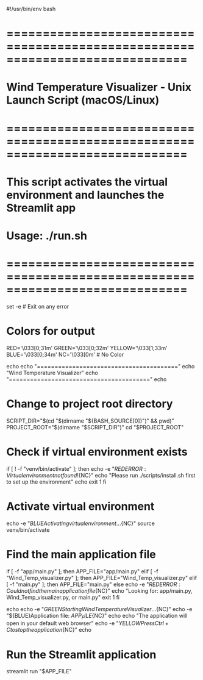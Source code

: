 
#!/usr/bin/env bash
# =============================================================================
# Wind Temperature Visualizer - Unix Launch Script (macOS/Linux)
# =============================================================================
# This script activates the virtual environment and launches the Streamlit app
# Usage: ./run.sh
# =============================================================================

set -e  # Exit on any error

# Colors for output
RED='\033[0;31m'
GREEN='\033[0;32m'
YELLOW='\033[1;33m'
BLUE='\033[0;34m'
NC='\033[0m' # No Color

echo
echo "========================================"
echo "Wind Temperature Visualizer"
echo "========================================"
echo

# Change to project root directory
SCRIPT_DIR="$(cd "$(dirname "${BASH_SOURCE[0]}")" && pwd)"
PROJECT_ROOT="$(dirname "$SCRIPT_DIR")"
cd "$PROJECT_ROOT"

# Check if virtual environment exists
if [ ! -f "venv/bin/activate" ]; then
    echo -e "${RED}ERROR: Virtual environment not found!${NC}"
    echo "Please run ./scripts/install.sh first to set up the environment"
    echo
    exit 1
fi

# Activate virtual environment
echo -e "${BLUE}Activating virtual environment...${NC}"
source venv/bin/activate

# Find the main application file
if [ -f "app/main.py" ]; then
    APP_FILE="app/main.py"
elif [ -f "Wind_Temp_visualizer.py" ]; then
    APP_FILE="Wind_Temp_visualizer.py"
elif [ -f "main.py" ]; then
    APP_FILE="main.py"
else
    echo -e "${RED}ERROR: Could not find the main application file${NC}"
    echo "Looking for: app/main.py, Wind_Temp_visualizer.py, or main.py"
    exit 1
fi

echo
echo -e "${GREEN}Starting Wind Temperature Visualizer...${NC}"
echo -e "${BLUE}Application file: $APP_FILE${NC}"
echo
echo "The application will open in your default web browser"
echo -e "${YELLOW}Press Ctrl+C to stop the application${NC}"
echo

# Run the Streamlit application
streamlit run "$APP_FILE"
